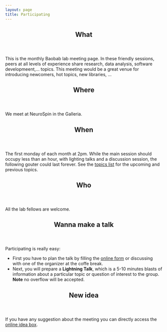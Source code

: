 ```yaml
---
layout: page
title: Participating
---
```


<header class="major">
  <h2>What</h2>
</header>

This is the monthly Baobab lab meeting page. In these friendly sessions,
peers at all levels of experience share research, data analysis,
software developmeent,... topics. This meeting would be a great venue
for introducing newcomers, hot topics, new libraries, ...

<header class="major">
  <h2>Where</h2>
</header>

We meet at NeuroSpin in the Galleria.

<header class="major">
  <h2>When</h2>
</header>

The first monday of each month at 2pm.
While the main session should occupy less than an hour, with lighting talks
and a discussion session, the following gouter could last forever.
See the [topics list]({{site.url}}{{site.baseurl}}/events.html)
for the upcoming and previous topics.

<header class="major">
  <h2>Who</h2>
</header>

All the lab fellows are welcome.

<header class="major">
  <h2>Wanna make a talk</h2>
</header>

Participating is really easy:

* First you have to plan the talk by filling the [online form](https://github.com/baobablab/labmeeting/issues)
or discussing with one of the organizer at the coffe break.</li>
* Next, you will prepare a **Lightning Talk**, which is a 5-10 minutes blasts of information about a particular topic or
question of interest to the group. **Note** no overflow will be accepted.

<header class="major">
  <h2>New idea</h2>
</header>

If you have any suggestion about the meeting you can directly access the
[online idea box](https://github.com/baobablab/labmeeting/issues).
